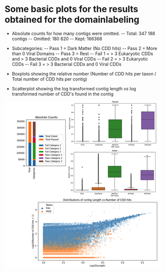 # Some basic plots for the results obtained for the domainlabeling
- Absolute counts for how many contigs were omitted.
    -- Total: 347 188 contigs
    -- Omitted: 180 820
    -- Kept: 166368

- Subcategories:
    -- Pass 1 = Dark Matter (No CDD hits)
    -- Pass 2 = More than 0 Viral Domains
    -- Pass 3 = Rest
    -- Fail 1 = > 3 Eukaryotic CDDs and > 3 Bacterial CDDs and 0 Viral CDDs
    -- Fail 2 = > 3 Eukaryotic CDDs
    -- Fail 3 = > 3 Bacterial CDDs and 0 Viral CDDs

- Boxplots showing the relative number (Number of CDD hits per taxon / Total number of CDD hits per contig)

- Scatterplot showing the log transformed contig length vs log transformed number of CDD's found in the contig

![alt text](https://github.com/NCBI-Hackathons/VirusDiscoveryProject/blob/master/DomainLabeling/results/CDD_overview.png)
